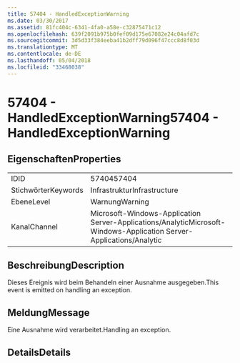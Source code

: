 ```yaml
---
title: 57404 - HandledExceptionWarning
ms.date: 03/30/2017
ms.assetid: 81fc404c-6341-4fa0-a58e-c32875471c12
ms.openlocfilehash: 639f2091b975b0fef09d175e67082e24c04afd7c
ms.sourcegitcommit: 3d5d33f384eeba41b2dff79d096f47ccc8d8f03d
ms.translationtype: MT
ms.contentlocale: de-DE
ms.lasthandoff: 05/04/2018
ms.locfileid: "33468038"
---
```

# <a name="57404---handledexceptionwarning"></a><span data-ttu-id="8031d-102">57404 - HandledExceptionWarning</span><span class="sxs-lookup"><span data-stu-id="8031d-102">57404 - HandledExceptionWarning</span></span>
## <a name="properties"></a><span data-ttu-id="8031d-103">Eigenschaften</span><span class="sxs-lookup"><span data-stu-id="8031d-103">Properties</span></span>  
  
|||  
|-|-|  
|<span data-ttu-id="8031d-104">ID</span><span class="sxs-lookup"><span data-stu-id="8031d-104">ID</span></span>|<span data-ttu-id="8031d-105">57404</span><span class="sxs-lookup"><span data-stu-id="8031d-105">57404</span></span>|  
|<span data-ttu-id="8031d-106">Stichwörter</span><span class="sxs-lookup"><span data-stu-id="8031d-106">Keywords</span></span>|<span data-ttu-id="8031d-107">Infrastruktur</span><span class="sxs-lookup"><span data-stu-id="8031d-107">Infrastructure</span></span>|  
|<span data-ttu-id="8031d-108">Ebene</span><span class="sxs-lookup"><span data-stu-id="8031d-108">Level</span></span>|<span data-ttu-id="8031d-109">Warnung</span><span class="sxs-lookup"><span data-stu-id="8031d-109">Warning</span></span>|  
|<span data-ttu-id="8031d-110">Kanal</span><span class="sxs-lookup"><span data-stu-id="8031d-110">Channel</span></span>|<span data-ttu-id="8031d-111">Microsoft-Windows-Application Server-Applications/Analytic</span><span class="sxs-lookup"><span data-stu-id="8031d-111">Microsoft-Windows-Application Server-Applications/Analytic</span></span>|  
  
## <a name="description"></a><span data-ttu-id="8031d-112">Beschreibung</span><span class="sxs-lookup"><span data-stu-id="8031d-112">Description</span></span>  
 <span data-ttu-id="8031d-113">Dieses Ereignis wird beim Behandeln einer Ausnahme ausgegeben.</span><span class="sxs-lookup"><span data-stu-id="8031d-113">This event is emitted on handling an exception.</span></span>  
  
## <a name="message"></a><span data-ttu-id="8031d-114">Meldung</span><span class="sxs-lookup"><span data-stu-id="8031d-114">Message</span></span>  
 <span data-ttu-id="8031d-115">Eine Ausnahme wird verarbeitet.</span><span class="sxs-lookup"><span data-stu-id="8031d-115">Handling an exception.</span></span>  
  
## <a name="details"></a><span data-ttu-id="8031d-116">Details</span><span class="sxs-lookup"><span data-stu-id="8031d-116">Details</span></span>
